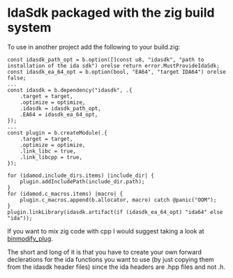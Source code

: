 # IdaSdk packaged with the zig build system

To use in another project add the following to your build.zig:
```zig
const idasdk_path_opt = b.option([]const u8, "idasdk", "path to installation of the ida sdk") orelse return error.MustProvideIdaSdk;
const idasdk_ea_64_opt = b.option(bool, "EA64", "target IDA64") orelse false;
...
const idasdk = b.dependency("idasdk", .{
    .target = target,
    .optimize = optimize,
    .idasdk = idasdk_path_opt,
    .EA64 = idasdk_ea_64_opt,
});
...
const plugin = b.createModule(.{
    .target = target,
    .optimize = optimize,
    .link_libc = true,
    .link_libcpp = true,
});

for (idamod.include_dirs.items) |include_dir| {
    plugin.addIncludePath(include_dir.path);
}
for (idamod.c_macros.items) |macro| {
    plugin.c_macros.append(b.allocator, macro) catch @panic("OOM");
}
plugin.linkLibrary(idasdk.artifact(if (idasdk_ea_64_opt) "ida64" else "ida"));
```

If you want to mix zig code with cpp I would suggest taking a look at [binmodify_plug](https://github.com/JonathanAnbary/binmodify_plug).

The short and long of it is that you have to create your own forward declerations for the ida functions you want to use 
(by just copying them from the idasdk header files) since the ida headers are .hpp files and not .h.
